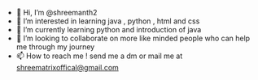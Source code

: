 - 👋 Hi, I’m @shreemanth2
- 👀 I’m interested in learning java , python , html and css 
- 🌱 I’m currently learning python and introduction of java
- 💞️ I’m looking to collaborate on more like minded people who can help me through my journey 
- 📫 How to reach me ! send me a dm or mail me at shreematrixoffical@gmail.com

<!---
shreemanth2/shreemanth2 is a ✨ special ✨ repository because its `README.md` (this file) appears on your GitHub profile.
You can click the Preview link to take a look at your changes.
--->
